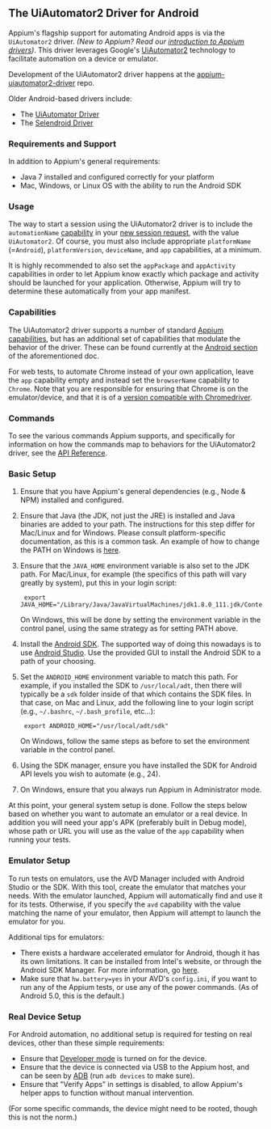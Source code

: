 ## The UiAutomator2 Driver for Android

Appium's flagship support for automating Android apps is via the `UiAutomator2` driver. *(New to Appium? Read our [introduction to Appium drivers](#TODO))*. This driver leverages Google's [UiAutomator2](https://developer.android.com/training/testing/ui-automator.html) technology to facilitate automation on a device or emulator.

Development of the UiAutomator2 driver happens at the [appium-uiautomator2-driver](https://github.com/appium/appium-uiautomator2-driver) repo.

Older Android-based drivers include:

* The [UiAutomator Driver](/docs/en/drivers/android-uiautomator.md)
* The [Selendroid Driver](/docs/en/drivers/android-selendroid.md)

### Requirements and Support

In addition to Appium's general requirements:

* Java 7 installed and configured correctly for your platform
* Mac, Windows, or Linux OS with the ability to run the Android SDK

### Usage

The way to start a session using the UiAutomator2 driver is to include the `automationName` [capability](#TODO) in your [new session request](#TODO), with the value `UiAutomator2`. Of course, you must also include appropriate `platformName` (=`Android`), `platformVersion`, `deviceName`, and `app` capabilities, at a minimum.

It is highly recommended to also set the `appPackage` and `appActivity` capabilities in order to let Appium know exactly which package and activity should be launched for your application. Otherwise, Appium will try to determine these automatically from your app manifest.

### Capabilities

The UiAutomator2 driver supports a number of standard [Appium capabilities](/docs/en/writing-running-appium/caps.md), but has an additional set of capabilities that modulate the behavior of the driver. These can be found currently at the [Android section](/docs/en/writing-running-appium/caps.md#android-only) of the aforementioned doc.

For web tests, to automate Chrome instead of your own application, leave the `app` capability empty and instead set the `browserName` capability to `Chrome`. Note that you are responsible for ensuring that Chrome is on the emulator/device, and that it is of a [version compatible with Chromedriver](/docs/en/writing-running-appium/web/chromedriver.md).

### Commands

To see the various commands Appium supports, and specifically for information on how the commands map to behaviors for the UiAutomator2 driver, see the [API Reference](#TODO).

### Basic Setup

1. Ensure that you have Appium's general dependencies (e.g., Node & NPM) installed and configured.

2. Ensure that Java (the JDK, not just the JRE) is installed and Java binaries are added to your path. The instructions for this step differ for Mac/Linux and for Windows. Please consult platform-specific documentation, as this is a common task. An example of how to change the PATH on Windows is [here](https://www.java.com/en/download/help/path.xml).

3. Ensure that the `JAVA_HOME` environment variable is also set to the JDK path. For Mac/Linux, for example (the specifics of this path will vary greatly by system), put this in your login script:
    
        export JAVA_HOME="/Library/Java/JavaVirtualMachines/jdk1.8.0_111.jdk/Contents/Home"
        
    
    On Windows, this will be done by setting the environment variable in the control panel, using the same strategy as for setting PATH above.

4. Install the [Android SDK](http://developer.android.com/sdk/index.html). The supported way of doing this nowadays is to use [Android Studio](https://developer.android.com/studio/index.html). Use the provided GUI to install the Android SDK to a path of your choosing.

5. Set the `ANDROID_HOME` environment variable to match this path. For example, if you installed the SDK to `/usr/local/adt`, then there will typically be a `sdk` folder inside of that which contains the SDK files. In that case, on Mac and Linux, add the following line to your login script (e.g., `~/.bashrc`, `~/.bash_profile`, etc...):
    
        export ANDROID_HOME="/usr/local/adt/sdk"
        
    
    On Windows, follow the same steps as before to set the environment variable in the control panel.

6. Using the SDK manager, ensure you have installed the SDK for Android API levels you wish to automate (e.g., 24).

7. On Windows, ensure that you always run Appium in Administrator mode.

At this point, your general system setup is done. Follow the steps below based on whether you want to automate an emulator or a real device. In addition you will need your app's APK (preferably built in Debug mode), whose path or URL you will use as the value of the `app` capability when running your tests.

### Emulator Setup

To run tests on emulators, use the AVD Manager included with Android Studio or the SDK. With this tool, create the emulator that matches your needs. With the emulator launched, Appium will automatically find and use it for its tests. Otherwise, if you specify the `avd` capability with the value matching the name of your emulator, then Appium will attempt to launch the emulator for you.

Additional tips for emulators:

* There exists a hardware accelerated emulator for Android, though it has its own limitations. It can be installed from Intel's website, or through the Android SDK Manager. For more information, go [here](https://software.intel.com/en-us/articles/intel-hardware-accelerated-execution-manager-intel-haxm).
* Make sure that `hw.battery=yes` in your AVD's `config.ini`, if you want to run any of the Appium tests, or use any of the power commands. (As of Android 5.0, this is the default.)

### Real Device Setup

For Android automation, no additional setup is required for testing on real devices, other than these simple requirements:

* Ensure that [Developer mode](https://developer.android.com/studio/debug/dev-options.html) is turned on for the device.
* Ensure that the device is connected via USB to the Appium host, and can be seen by [ADB](https://developer.android.com/studio/command-line/adb.html) (run `adb devices` to make sure).
* Ensure that "Verify Apps" in settings is disabled, to allow Appium's helper apps to function without manual intervention.

(For some specific commands, the device might need to be rooted, though this is not the norm.)